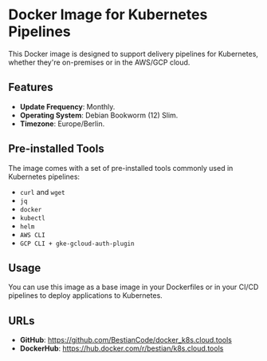 # Docker Image for Kubernetes Pipelines

This Docker image is designed to support delivery pipelines for Kubernetes, whether they're on-premises or in the AWS/GCP cloud.

## Features

- **Update Frequency**: Monthly.
- **Operating System**: Debian Bookworm (12) Slim.
- **Timezone**: Europe/Berlin.

## Pre-installed Tools

The image comes with a set of pre-installed tools commonly used in Kubernetes pipelines:

- `curl` and `wget`
- `jq`
- `docker`
- `kubectl`
- `helm`
- `AWS CLI`
- `GCP CLI + gke-gcloud-auth-plugin`

## Usage

You can use this image as a base image in your Dockerfiles or in your CI/CD pipelines to deploy applications to Kubernetes.

## URLs

- **GitHub**: https://github.com/BestianCode/docker_k8s.cloud.tools
- **DockerHub**: https://hub.docker.com/r/bestian/k8s.cloud.tools
